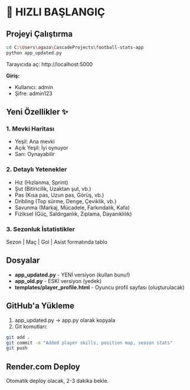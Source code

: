# 🚀 HIZLI BAŞLANGIÇ

## Projeyi Çalıştırma

```bash
cd C:\Users\agaza\CascadeProjects\football-stats-app
python app_updated.py
```

Tarayıcıda aç: http://localhost:5000

**Giriş:**
- Kullanıcı: admin
- Şifre: admin123

## Yeni Özellikler ✨

### 1. Mevki Haritası
- Yeşil: Ana mevki
- Açık Yeşil: İyi oynuyor  
- Sarı: Oynayabilir

### 2. Detaylı Yetenekler
- Hız (Hızlanma, Sprint)
- Şut (Bitiricilik, Uzaktan şut, vb.)
- Pas (Kısa pas, Uzun pas, Görüş, vb.)
- Dribling (Top sürme, Denge, Çeviklik, vb.)
- Savunma (Markaj, Mücadele, Farkındalık, Kafa)
- Fiziksel (Güç, Saldırganlık, Zıplama, Dayanıklılık)

### 3. Sezonluk İstatistikler
Sezon | Maç | Gol | Asist formatında tablo

## Dosyalar

- **app_updated.py** - YENİ versiyon (kullan bunu!)
- **app_old.py** - ESKİ versiyon (yedek)
- **templates/player_profile.html** - Oyuncu profil sayfası (oluşturulacak)

## GitHub'a Yükleme

1. app_updated.py → app.py olarak kopyala
2. Git komutları:
```bash
git add .
git commit -m "Added player skills, position map, season stats"
git push
```

## Render.com Deploy

Otomatik deploy olacak, 2-3 dakika bekle.
